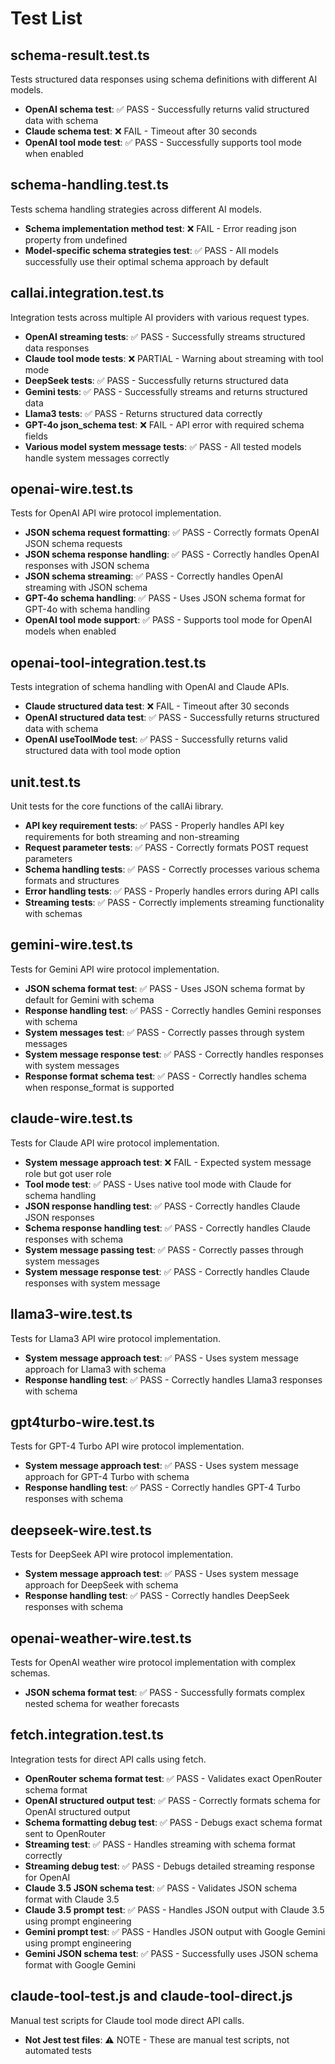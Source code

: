 # Test List

## schema-result.test.ts

Tests structured data responses using schema definitions with different AI models.

- **OpenAI schema test**: ✅ PASS - Successfully returns valid structured data with schema
- **Claude schema test**: ❌ FAIL - Timeout after 30 seconds
- **OpenAI tool mode test**: ✅ PASS - Successfully supports tool mode when enabled

## schema-handling.test.ts

Tests schema handling strategies across different AI models.

- **Schema implementation method test**: ❌ FAIL - Error reading json property from undefined
- **Model-specific schema strategies test**: ✅ PASS - All models successfully use their optimal schema approach by default

## callai.integration.test.ts

Integration tests across multiple AI providers with various request types.

- **OpenAI streaming tests**: ✅ PASS - Successfully streams structured data responses
- **Claude tool mode tests**: ❌ PARTIAL - Warning about streaming with tool mode
- **DeepSeek tests**: ✅ PASS - Successfully returns structured data
- **Gemini tests**: ✅ PASS - Successfully streams and returns structured data
- **Llama3 tests**: ✅ PASS - Returns structured data correctly
- **GPT-4o json_schema test**: ❌ FAIL - API error with required schema fields
- **Various model system message tests**: ✅ PASS - All tested models handle system messages correctly

## openai-wire.test.ts

Tests for OpenAI API wire protocol implementation.

- **JSON schema request formatting**: ✅ PASS - Correctly formats OpenAI JSON schema requests
- **JSON schema response handling**: ✅ PASS - Correctly handles OpenAI responses with JSON schema
- **JSON schema streaming**: ✅ PASS - Correctly handles OpenAI streaming with JSON schema
- **GPT-4o schema handling**: ✅ PASS - Uses JSON schema format for GPT-4o with schema handling
- **OpenAI tool mode support**: ✅ PASS - Supports tool mode for OpenAI models when enabled

## openai-tool-integration.test.ts

Tests integration of schema handling with OpenAI and Claude APIs.

- **Claude structured data test**: ❌ FAIL - Timeout after 30 seconds
- **OpenAI structured data test**: ✅ PASS - Successfully returns structured data with schema
- **OpenAI useToolMode test**: ✅ PASS - Successfully returns valid structured data with tool mode option

## unit.test.ts

Unit tests for the core functions of the callAi library.

- **API key requirement tests**: ✅ PASS - Properly handles API key requirements for both streaming and non-streaming
- **Request parameter tests**: ✅ PASS - Correctly formats POST request parameters
- **Schema handling tests**: ✅ PASS - Correctly processes various schema formats and structures
- **Error handling tests**: ✅ PASS - Properly handles errors during API calls
- **Streaming tests**: ✅ PASS - Correctly implements streaming functionality with schemas

## gemini-wire.test.ts

Tests for Gemini API wire protocol implementation.

- **JSON schema format test**: ✅ PASS - Uses JSON schema format by default for Gemini with schema
- **Response handling test**: ✅ PASS - Correctly handles Gemini responses with schema
- **System messages test**: ✅ PASS - Correctly passes through system messages
- **System message response test**: ✅ PASS - Correctly handles responses with system messages
- **Response format schema test**: ✅ PASS - Correctly handles schema when response_format is supported

## claude-wire.test.ts

Tests for Claude API wire protocol implementation.

- **System message approach test**: ❌ FAIL - Expected system message role but got user role
- **Tool mode test**: ✅ PASS - Uses native tool mode with Claude for schema handling
- **JSON response handling test**: ✅ PASS - Correctly handles Claude JSON responses
- **Schema response handling test**: ✅ PASS - Correctly handles Claude responses with schema
- **System message passing test**: ✅ PASS - Correctly passes through system messages
- **System message response test**: ✅ PASS - Correctly handles Claude responses with system message

## llama3-wire.test.ts

Tests for Llama3 API wire protocol implementation.

- **System message approach test**: ✅ PASS - Uses system message approach for Llama3 with schema
- **Response handling test**: ✅ PASS - Correctly handles Llama3 responses with schema

## gpt4turbo-wire.test.ts

Tests for GPT-4 Turbo API wire protocol implementation.

- **System message approach test**: ✅ PASS - Uses system message approach for GPT-4 Turbo with schema
- **Response handling test**: ✅ PASS - Correctly handles GPT-4 Turbo responses with schema

## deepseek-wire.test.ts

Tests for DeepSeek API wire protocol implementation.

- **System message approach test**: ✅ PASS - Uses system message approach for DeepSeek with schema
- **Response handling test**: ✅ PASS - Correctly handles DeepSeek responses with schema

## openai-weather-wire.test.ts

Tests for OpenAI weather wire protocol implementation with complex schemas.

- **JSON schema format test**: ✅ PASS - Successfully formats complex nested schema for weather forecasts

## fetch.integration.test.ts

Integration tests for direct API calls using fetch.

- **OpenRouter schema format test**: ✅ PASS - Validates exact OpenRouter schema format
- **OpenAI structured output test**: ✅ PASS - Correctly formats schema for OpenAI structured output
- **Schema formatting debug test**: ✅ PASS - Debugs exact schema format sent to OpenRouter
- **Streaming test**: ✅ PASS - Handles streaming with schema format correctly
- **Streaming debug test**: ✅ PASS - Debugs detailed streaming response for OpenAI
- **Claude 3.5 JSON schema test**: ✅ PASS - Validates JSON schema format with Claude 3.5
- **Claude 3.5 prompt test**: ✅ PASS - Handles JSON output with Claude 3.5 using prompt engineering
- **Gemini prompt test**: ✅ PASS - Handles JSON output with Google Gemini using prompt engineering
- **Gemini JSON schema test**: ✅ PASS - Successfully uses JSON schema format with Google Gemini

## claude-tool-test.js and claude-tool-direct.js

Manual test scripts for Claude tool mode direct API calls.

- **Not Jest test files**: ⚠️ NOTE - These are manual test scripts, not automated tests
